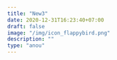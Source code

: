 ```yaml
---
title: "New3"
date: 2020-12-31T16:23:40+07:00
draft: false
image: "/img/icon_flappybird.png"
description: ""
type: "anou"
---
```


